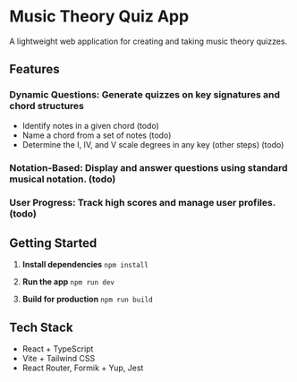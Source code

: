 # **Music Theory Quiz App**

A lightweight web application for creating and taking music theory quizzes.

## **Features**

### **Dynamic Questions**: Generate quizzes on key signatures and chord structures

- Identify notes in a given chord (todo)
- Name a chord from a set of notes (todo)
- Determine the I, IV, and V scale degrees in any key (other steps) (todo)

### **Notation-Based**: Display and answer questions using standard musical notation. (todo)

### **User Progress**: Track high scores and manage user profiles. (todo)

## Getting Started

1. **Install dependencies**
   `npm install`

2. **Run the app**
   `npm run dev`

3. **Build for production**
   `npm run build`

## **Tech Stack**

- React + TypeScript
- Vite + Tailwind CSS
- React Router, Formik + Yup, Jest

